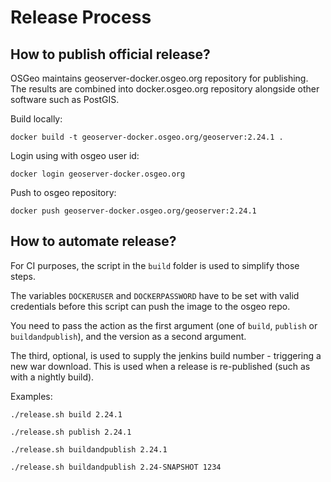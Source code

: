 # Release Process

## How to publish official release?

OSGeo maintains geoserver-docker.osgeo.org repository for publishing. The results are combined into docker.osgeo.org repository alongside other software such as PostGIS.

Build locally:

```shell
docker build -t geoserver-docker.osgeo.org/geoserver:2.24.1 .
```

Login using with osgeo user id:

```shell
docker login geoserver-docker.osgeo.org
```

Push to osgeo repository:

```shell
docker push geoserver-docker.osgeo.org/geoserver:2.24.1
```

## How to automate release?

For CI purposes, the script in the `build` folder is used to simplify those steps.

The variables `DOCKERUSER` and `DOCKERPASSWORD` have to be set with valid credentials before this script can push the image to the osgeo repo.

You need to pass the action as the first argument (one of `build`, `publish` or `buildandpublish`), and the version as a second argument.

The third, optional, is used to supply the jenkins build number - triggering a new war download. This is used when a release is re-published (such as with a nightly build).

Examples:

`./release.sh build 2.24.1`

`./release.sh publish 2.24.1`

`./release.sh buildandpublish 2.24.1`

`./release.sh buildandpublish 2.24-SNAPSHOT 1234`
